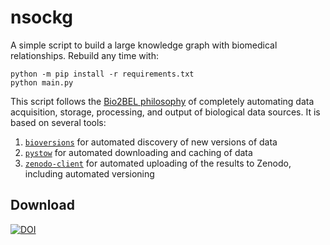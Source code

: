 # nsockg

A simple script to build a large knowledge graph with biomedical relationships. Rebuild any time with:

```shell
python -m pip install -r requirements.txt
python main.py
```

This script follows the [Bio2BEL philosophy](https://doi.org/10.1101/631812) of completely automating
data acquisition, storage, processing, and output of biological data sources. It is based on several tools:

1. [`bioversions`](https://github.com/cthoyt/bioversions) for automated discovery of new versions of data
2. [`pystow`](https://github.com/cthoyt/pystow) for automated downloading and caching of data
3. [`zenodo-client`](https://github.com/zenodo-client) for automated uploading of the results to Zenodo, including automated versioning

## Download

[![DOI](https://zenodo.org/badge/DOI/10.5281/zenodo.4597866.svg)](https://doi.org/10.5281/zenodo.4597866)
